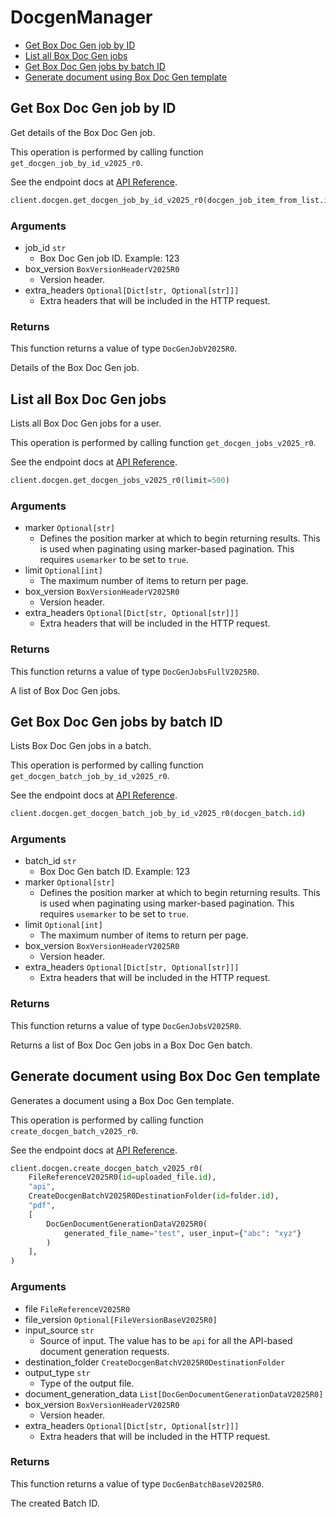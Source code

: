 # DocgenManager

- [Get Box Doc Gen job by ID](#get-box-doc-gen-job-by-id)
- [List all Box Doc Gen jobs](#list-all-box-doc-gen-jobs)
- [Get Box Doc Gen jobs by batch ID](#get-box-doc-gen-jobs-by-batch-id)
- [Generate document using Box Doc Gen template](#generate-document-using-box-doc-gen-template)

## Get Box Doc Gen job by ID

Get details of the Box Doc Gen job.

This operation is performed by calling function `get_docgen_job_by_id_v2025_r0`.

See the endpoint docs at
[API Reference](https://developer.box.com/reference/v2025.0/get-docgen-jobs-id/).

<!-- sample get_docgen_jobs_id_v2025.0 -->

```python
client.docgen.get_docgen_job_by_id_v2025_r0(docgen_job_item_from_list.id)
```

### Arguments

- job_id `str`
  - Box Doc Gen job ID. Example: 123
- box_version `BoxVersionHeaderV2025R0`
  - Version header.
- extra_headers `Optional[Dict[str, Optional[str]]]`
  - Extra headers that will be included in the HTTP request.

### Returns

This function returns a value of type `DocGenJobV2025R0`.

Details of the Box Doc Gen job.

## List all Box Doc Gen jobs

Lists all Box Doc Gen jobs for a user.

This operation is performed by calling function `get_docgen_jobs_v2025_r0`.

See the endpoint docs at
[API Reference](https://developer.box.com/reference/v2025.0/get-docgen-jobs/).

<!-- sample get_docgen_jobs_v2025.0 -->

```python
client.docgen.get_docgen_jobs_v2025_r0(limit=500)
```

### Arguments

- marker `Optional[str]`
  - Defines the position marker at which to begin returning results. This is used when paginating using marker-based pagination. This requires `usemarker` to be set to `true`.
- limit `Optional[int]`
  - The maximum number of items to return per page.
- box_version `BoxVersionHeaderV2025R0`
  - Version header.
- extra_headers `Optional[Dict[str, Optional[str]]]`
  - Extra headers that will be included in the HTTP request.

### Returns

This function returns a value of type `DocGenJobsFullV2025R0`.

A list of Box Doc Gen jobs.

## Get Box Doc Gen jobs by batch ID

Lists Box Doc Gen jobs in a batch.

This operation is performed by calling function `get_docgen_batch_job_by_id_v2025_r0`.

See the endpoint docs at
[API Reference](https://developer.box.com/reference/v2025.0/get-docgen-batch-jobs-id/).

<!-- sample get_docgen_batch_jobs_id_v2025.0 -->

```python
client.docgen.get_docgen_batch_job_by_id_v2025_r0(docgen_batch.id)
```

### Arguments

- batch_id `str`
  - Box Doc Gen batch ID. Example: 123
- marker `Optional[str]`
  - Defines the position marker at which to begin returning results. This is used when paginating using marker-based pagination. This requires `usemarker` to be set to `true`.
- limit `Optional[int]`
  - The maximum number of items to return per page.
- box_version `BoxVersionHeaderV2025R0`
  - Version header.
- extra_headers `Optional[Dict[str, Optional[str]]]`
  - Extra headers that will be included in the HTTP request.

### Returns

This function returns a value of type `DocGenJobsV2025R0`.

Returns a list of Box Doc Gen jobs in a Box Doc Gen batch.

## Generate document using Box Doc Gen template

Generates a document using a Box Doc Gen template.

This operation is performed by calling function `create_docgen_batch_v2025_r0`.

See the endpoint docs at
[API Reference](https://developer.box.com/reference/v2025.0/post-docgen-batches/).

<!-- sample post_docgen_batches_v2025.0 -->

```python
client.docgen.create_docgen_batch_v2025_r0(
    FileReferenceV2025R0(id=uploaded_file.id),
    "api",
    CreateDocgenBatchV2025R0DestinationFolder(id=folder.id),
    "pdf",
    [
        DocGenDocumentGenerationDataV2025R0(
            generated_file_name="test", user_input={"abc": "xyz"}
        )
    ],
)
```

### Arguments

- file `FileReferenceV2025R0`
- file_version `Optional[FileVersionBaseV2025R0]`
- input_source `str`
  - Source of input. The value has to be `api` for all the API-based document generation requests.
- destination_folder `CreateDocgenBatchV2025R0DestinationFolder`
- output_type `str`
  - Type of the output file.
- document_generation_data `List[DocGenDocumentGenerationDataV2025R0]`
- box_version `BoxVersionHeaderV2025R0`
  - Version header.
- extra_headers `Optional[Dict[str, Optional[str]]]`
  - Extra headers that will be included in the HTTP request.

### Returns

This function returns a value of type `DocGenBatchBaseV2025R0`.

The created Batch ID.
